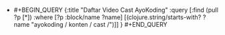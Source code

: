 - #+BEGIN_QUERY
  {:title "Daftar Video Cast AyoKoding"
  :query [:find (pull ?p [*])
  :where
  [?p :block/name ?name]
  [(clojure.string/starts-with? ?name "ayokoding / konten / cast /")]]
  }
  #+END_QUERY

